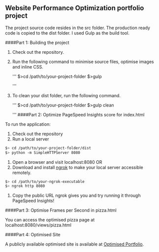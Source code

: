 ## Website Performance Optimization portfolio project

The project source code resides in the src folder. The production ready code is copied to the dist folder.
I used Gulp as the build tool.

####Part 1: Building the project
1. Check out the repository.
1. Run the following command to minimise source files, optimise images and inline CSS.

    '''
    $>cd /path/to/your-project-folder
    $>gulp

    '''
1. To clean your dist folder, run the following command.

    '''
    $>cd /path/to/your-project-folder
    $>gulp clean

    '''
####Part 2: Optimize PageSpeed Insights score for index.html

To run the application:

1. Check out the repository
1. Run a local server

  ```bash
  $> cd /path/to/your-project-folder/dist
  $> python -m SimpleHTTPServer 8080
  ```

1. Open a browser and visit localhost:8080 OR
1. Download and install [ngrok](https://ngrok.com/) to make your local server accessible remotely.

  ``` bash
  $> cd /path/to/your-ngrok-executable
  $> ngrok http 8080
  ```

1. Copy the public URL ngrok gives you and try running it through PageSpeed Insights!

####Part 3: Optimise Frames per Second in pizza.html

You can access the optimised pizza page at localhost:8080/views/pizza.html

####Part 4: Optimised Site

A publicly available optimised site is available at [Optimised Portfolio](http://448df3e9.ngrok.io).